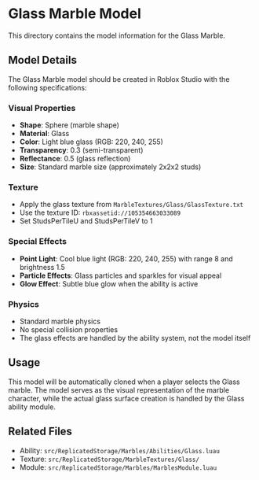 # Glass Marble Model

This directory contains the model information for the Glass Marble.

## Model Details

The Glass Marble model should be created in Roblox Studio with the following specifications:

### Visual Properties
- **Shape**: Sphere (marble shape)
- **Material**: Glass
- **Color**: Light blue glass (RGB: 220, 240, 255)
- **Transparency**: 0.3 (semi-transparent)
- **Reflectance**: 0.5 (glass reflection)
- **Size**: Standard marble size (approximately 2x2x2 studs)

### Texture
- Apply the glass texture from `MarbleTextures/Glass/GlassTexture.txt`
- Use the texture ID: `rbxassetid://105354663033089`
- Set StudsPerTileU and StudsPerTileV to 1

### Special Effects
- **Point Light**: Cool blue light (RGB: 220, 240, 255) with range 8 and brightness 1.5
- **Particle Effects**: Glass particles and sparkles for visual appeal
- **Glow Effect**: Subtle blue glow when the ability is active

### Physics
- Standard marble physics
- No special collision properties
- The glass effects are handled by the ability system, not the model itself

## Usage

This model will be automatically cloned when a player selects the Glass marble. The model serves as the visual representation of the marble character, while the actual glass surface creation is handled by the Glass ability module.

## Related Files

- Ability: `src/ReplicatedStorage/Marbles/Abilities/Glass.luau`
- Texture: `src/ReplicatedStorage/MarbleTextures/Glass/`
- Module: `src/ReplicatedStorage/Marbles/MarblesModule.luau`

